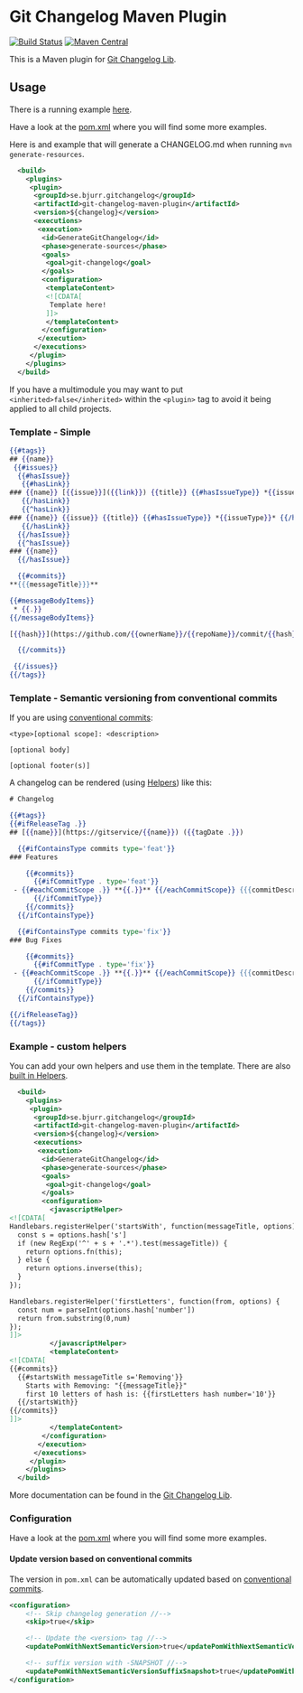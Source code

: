 # Git Changelog Maven Plugin

[![Build Status](https://travis-ci.org/tomasbjerre/git-changelog-maven-plugin.svg?branch=master)](https://travis-ci.org/tomasbjerre/git-changelog-maven-plugin)
[![Maven Central](https://maven-badges.herokuapp.com/maven-central/se.bjurr.gitchangelog/git-changelog-maven-plugin/badge.svg)](https://maven-badges.herokuapp.com/maven-central/se.bjurr.gitchangelog/git-changelog-maven-plugin)

This is a Maven plugin for [Git Changelog Lib](https://github.com/tomasbjerre/git-changelog-lib).

## Usage

There is a running example [here](/git-changelog-maven-plugin-example).

Have a look at the [pom.xml](/git-changelog-maven-plugin-example/pom.xml) where you will find some more examples.

Here is and example that will generate a CHANGELOG.md when running `mvn generate-resources`.

```xml
  <build>
    <plugins>
     <plugin>
      <groupId>se.bjurr.gitchangelog</groupId>
      <artifactId>git-changelog-maven-plugin</artifactId>
      <version>${changelog}</version>
      <executions>
       <execution>
        <id>GenerateGitChangelog</id>
        <phase>generate-sources</phase>
        <goals>
         <goal>git-changelog</goal>
        </goals>
        <configuration>
         <templateContent>
         <![CDATA[
          Template here!
         ]]>
         </templateContent>
        </configuration>
       </execution>
      </executions>
     </plugin>
    </plugins>
  </build>
```

If you have a multimodule you may want to put `<inherited>false</inherited>` within the `<plugin>` tag to avoid it being applied to all child projects.

### Template - Simple

```hbs
{{#tags}}
## {{name}}
 {{#issues}}
  {{#hasIssue}}
   {{#hasLink}}
### {{name}} [{{issue}}]({{link}}) {{title}} {{#hasIssueType}} *{{issueType}}* {{/hasIssueType}} {{#hasLabels}} {{#labels}} *{{.}}* {{/labels}} {{/hasLabels}}
   {{/hasLink}}
   {{^hasLink}}
### {{name}} {{issue}} {{title}} {{#hasIssueType}} *{{issueType}}* {{/hasIssueType}} {{#hasLabels}} {{#labels}} *{{.}}* {{/labels}} {{/hasLabels}}
   {{/hasLink}}
  {{/hasIssue}}
  {{^hasIssue}}
### {{name}}
  {{/hasIssue}}

  {{#commits}}
**{{{messageTitle}}}**

{{#messageBodyItems}}
 * {{.}}
{{/messageBodyItems}}

[{{hash}}](https://github.com/{{ownerName}}/{{repoName}}/commit/{{hash}}) {{authorName}} *{{commitTime}}*

  {{/commits}}

 {{/issues}}
{{/tags}}
```

### Template - Semantic versioning from conventional commits

If you are using [conventional commits](https://www.conventionalcommits.org/en/v1.0.0/):

```shell
<type>[optional scope]: <description>

[optional body]

[optional footer(s)]
```

A changelog can be rendered (using [Helpers](https://github.com/tomasbjerre/git-changelog-lib#Helpers)) like this:

```hbs
# Changelog

{{#tags}}
{{#ifReleaseTag .}}
## [{{name}}](https://gitservice/{{name}}) ({{tagDate .}})

  {{#ifContainsType commits type='feat'}}
### Features

    {{#commits}}
      {{#ifCommitType . type='feat'}}
 - {{#eachCommitScope .}} **{{.}}** {{/eachCommitScope}} {{{commitDescription .}}} ([{{hash}}](https://gitservice/commit/{{hashFull}}))
      {{/ifCommitType}}
    {{/commits}}
  {{/ifContainsType}}

  {{#ifContainsType commits type='fix'}}
### Bug Fixes

    {{#commits}}
      {{#ifCommitType . type='fix'}}
 - {{#eachCommitScope .}} **{{.}}** {{/eachCommitScope}} {{{commitDescription .}}} ([{{hash}}](https://gitservice/commit/{{hashFull}}))
      {{/ifCommitType}}
    {{/commits}}
  {{/ifContainsType}}

{{/ifReleaseTag}}
{{/tags}}
```

### Example - custom helpers

You can add your own helpers and use them in the template. There are also [built in Helpers](https://github.com/tomasbjerre/git-changelog-lib#Helpers).

```xml
  <build>
    <plugins>
     <plugin>
      <groupId>se.bjurr.gitchangelog</groupId>
      <artifactId>git-changelog-maven-plugin</artifactId>
      <version>${changelog}</version>
      <executions>
       <execution>
        <id>GenerateGitChangelog</id>
        <phase>generate-sources</phase>
        <goals>
         <goal>git-changelog</goal>
        </goals>
        <configuration>
          <javascriptHelper>
<![CDATA[
Handlebars.registerHelper('startsWith', function(messageTitle, options) {
  const s = options.hash['s']
  if (new RegExp('^' + s + '.*').test(messageTitle)) {
    return options.fn(this);
  } else {
    return options.inverse(this);
  }
});

Handlebars.registerHelper('firstLetters', function(from, options) {
  const num = parseInt(options.hash['number'])
  return from.substring(0,num)
});
]]>
          </javascriptHelper>
          <templateContent>
<![CDATA[
{{#commits}}
  {{#startsWith messageTitle s='Removing'}}
    Starts with Removing: "{{messageTitle}}"
    first 10 letters of hash is: {{firstLetters hash number='10'}}
  {{/startsWith}}
{{/commits}}
]]>
          </templateContent>
        </configuration>
       </execution>
      </executions>
     </plugin>
    </plugins>
  </build>
```

More documentation can be found in the [Git Changelog Lib](https://github.com/tomasbjerre/git-changelog-lib).

### Configuration

Have a look at the [pom.xml](/git-changelog-maven-plugin-example/pom.xml) where you will find some more examples.

#### Update version based on conventional commits

The version in `pom.xml` can be automatically updated based on [conventional commits](https://www.conventionalcommits.org/en/v1.0.0/).

```xml
<configuration>
	<!-- Skip changelog generation //-->
	<skip>true</skip>

	<!-- Update the <version> tag //-->
	<updatePomWithNextSemanticVersion>true</updatePomWithNextSemanticVersion>

	<!-- suffix version with -SNAPSHOT //-->
	<updatePomWithNextSemanticVersionSuffixSnapshot>true</updatePomWithNextSemanticVersionSuffixSnapshot>
</configuration>
```